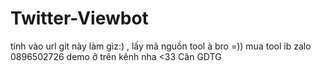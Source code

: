 # Twitter-Viewbot
tính vào url git này làm gìz:) , lấy mã nguồn tool à bro =))
mua tool ib zalo 0896502726 demo ở trên kênh nha <33 
Cân GDTG
